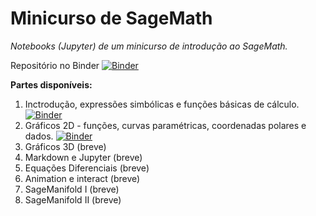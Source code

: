 # Minicurso de SageMath
 
 *Notebooks (Jupyter) de um minicurso de introdução ao SageMath.*
 
 Repositório no Binder [![Binder](https://mybinder.org/badge_logo.svg)](https://mybinder.org/v2/gh/rogeriotc/minicurso_sageMath/master)
 
 **Partes disponíveis:**
 1. Inctrodução, expressões simbólicas e funções básicas de cálculo. [![Binder](https://mybinder.org/badge_logo.svg)](https://mybinder.org/v2/gh/rogeriotc/minicurso_sageMath/blob/master/SageMath_I.ipynb/master)
 2. Gráficos 2D - funções, curvas paramétricas, coordenadas polares e dados. [![Binder](https://mybinder.org/badge_logo.svg)](https://mybinder.org/v2/gh/rogeriotc/minicurso_sageMath/blob/master/SageMath_IIa.ipynb/master)
 3. Gráficos 3D (breve)
 4. Markdown e Jupyter (breve)
 5. Equações Diferenciais (breve)
 7. Animation e interact (breve)
 8. SageManifold I (breve)
 9. SageManifold II (breve)
